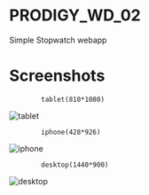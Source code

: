 # PRODIGY_WD_02

Simple Stopwatch webapp 

# Screenshots

            tablet(810*1080)
![tablet](https://github.com/Polarizer5/PRODIGY_WD_02/assets/138270769/de83c686-c6ad-458e-a734-f4fc828921d2)

            iphone(428*926)
![iphone](https://github.com/Polarizer5/PRODIGY_WD_02/assets/138270769/239f57c7-d8e8-44e9-bae5-2f1a67c74bfb)

            desktop(1440*900)
            
![desktop](https://github.com/Polarizer5/PRODIGY_WD_02/assets/138270769/d70e0649-92ee-47be-8eab-d0deb1895e3b)
